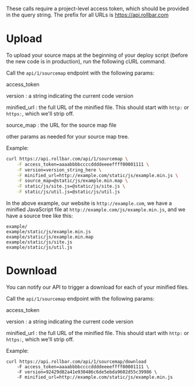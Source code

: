 These calls require a project-level access token, which should be provided in the query string. The prefix for all URLs is https://api.rollbar.com

# Upload

To upload your source maps at the beginning of your deploy script (before the new code is in production), run the following cURL command.

Call the `api/1/sourcemap` endpoint with the following params:

access_token

version
:	a string indicating the current code version

minified_url
:	the full URL of the minified file. This should start with `http:` or `https:`, which we'll strip off.

source_map
:	the URL for the source map file

other params as needed for your source map tree.

Example:

```bash
curl https://api.rollbar.com/api/1/sourcemap \
    -F access_token=aaaabbbbccccddddeeeeffff00001111 \
    -F version=version_string_here \
    -F minified_url=http://example.com/static/js/example.min.js \
    -F source_map=@static/js/example.min.map \
    -F static/js/site.js=@static/js/site.js \
    -F static/js/util.js=@static/js/util.js
```

In the above example, our website is `http://example.com`, we have a minified JavaScript file at `http://example.com/js/example.min.js`, and we have a source tree like this:

```
example/
example/static/js/example.min.js
example/static/js/example.min.map
example/static/js/site.js
example/static/js/util.js
```

# Download

You can notify our API to trigger a download for each of your minified files. 

Call the `api/1/sourcemap` endpoint with the following params:

access_token

version
:	a string indicating the current code version

minified_url
:	the full URL of the minified file. This should start with `http:` or `https:`, which we'll strip off.


Example:

```
curl https://api.rollbar.com/api/1/sourcemap/download
	-F access_token=aaaabbbbccccddddeeeeffff00001111 \  
    -F version=92429d82a41e930486c6de5ebda9602d55c39986 \  
    -F minified_url=http://example.com/static/js/example.min.js
```
